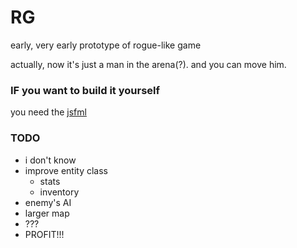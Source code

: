 # RG

early, very early prototype of rogue-like game

actually, now it's just a man in the arena(?). and you can move him. 

### IF you want to build it yourself
 you need the [jsfml](https://github.com/pdinklag/JSFML)

### TODO
* i don't know
* improve entity class
  * stats
  * inventory
* enemy's AI
* larger map
* ???
* PROFIT!!!